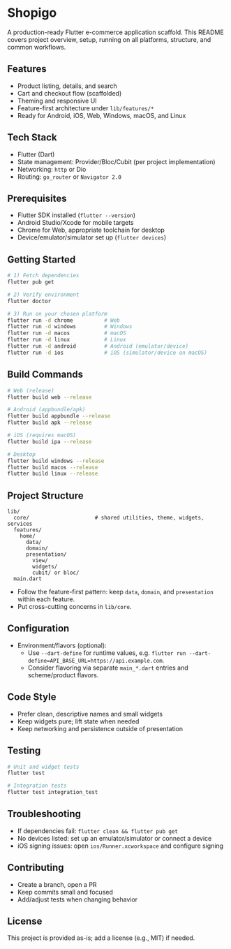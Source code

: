 # Shopigo

A production-ready Flutter e-commerce application scaffold. This README covers project overview, setup, running on all platforms, structure, and common workflows.

## Features
- Product listing, details, and search
- Cart and checkout flow (scaffolded)
- Theming and responsive UI
- Feature-first architecture under `lib/features/*`
- Ready for Android, iOS, Web, Windows, macOS, and Linux

## Tech Stack
- Flutter (Dart)
- State management: Provider/Bloc/Cubit (per project implementation)
- Networking: `http` or Dio
- Routing: `go_router` or `Navigator 2.0`

## Prerequisites
- Flutter SDK installed (`flutter --version`)
- Android Studio/Xcode for mobile targets
- Chrome for Web, appropriate toolchain for desktop
- Device/emulator/simulator set up (`flutter devices`)

## Getting Started
```bash
# 1) Fetch dependencies
flutter pub get

# 2) Verify environment
flutter doctor

# 3) Run on your chosen platform
flutter run -d chrome          # Web
flutter run -d windows         # Windows
flutter run -d macos           # macOS
flutter run -d linux           # Linux
flutter run -d android         # Android (emulator/device)
flutter run -d ios             # iOS (simulator/device on macOS)
```

## Build Commands
```bash
# Web (release)
flutter build web --release

# Android (appbundle/apk)
flutter build appbundle --release
flutter build apk --release

# iOS (requires macOS)
flutter build ipa --release

# Desktop
flutter build windows --release
flutter build macos --release
flutter build linux --release
```

## Project Structure
```text
lib/
  core/                     # shared utilities, theme, widgets, services
  features/
    home/
      data/
      domain/
      presentation/
        view/
        widgets/
        cubit/ or bloc/
  main.dart
```
- Follow the feature-first pattern: keep `data`, `domain`, and `presentation` within each feature.
- Put cross-cutting concerns in `lib/core`.

## Configuration
- Environment/flavors (optional):
  - Use `--dart-define` for runtime values, e.g. `flutter run --dart-define=API_BASE_URL=https://api.example.com`.
  - Consider flavoring via separate `main_*.dart` entries and scheme/product flavors.

## Code Style
- Prefer clean, descriptive names and small widgets
- Keep widgets pure; lift state when needed
- Keep networking and persistence outside of presentation

## Testing
```bash
# Unit and widget tests
flutter test

# Integration tests
flutter test integration_test
```

## Troubleshooting
- If dependencies fail: `flutter clean && flutter pub get`
- No devices listed: set up an emulator/simulator or connect a device
- iOS signing issues: open `ios/Runner.xcworkspace` and configure signing

## Contributing
- Create a branch, open a PR
- Keep commits small and focused
- Add/adjust tests when changing behavior

## License
This project is provided as-is; add a license (e.g., MIT) if needed.
